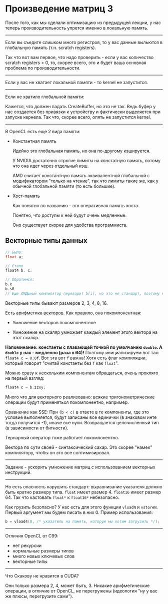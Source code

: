# Произведение матриц 3

После того, как мы сделали оптимизацию из предыдущей лекции, у нас теперь производительность упрется именно в локальную память.

---

Если вы съедите слишком много регистров, то у вас данные выльются в глобальную память (т.н. scratch registers). 

Так что вот вам первое, что надо проверить - если у вас количество scratch registers > 0, то, скорее всего, это и будет ваша основная проблема по производительности.

---

Если у вас не хватает локальной памяти - то kernel не запустится.

---

Если не хватило глобальной памяти:


Кажется, что должен падать CreateBuffer, но это не так. Ведь буфер у нас создается без привязки к устройству и фактически выделяется при запуске кернела. Так что, скорее всего, опять не запустится kernel.

---

В OpenCL есть еще 2 вида памяти:

*   Константная память

    Идейно это глобальная память, но она по-другому кэшируется.

    У NVIDIA достаточно строгие лимиты на констатную память, потому что она идет через отдельный кэш.

    AMD считает константную память эквивалентной глобальной с модификатором "только на чтение", так что лимиты такие же, как у обычной глобальной памяти (то есть большие). 

*   Хост-память

    Как понятно по названию - это оперативная память хоста. 

    Понятно, что доступы к ней будут очень медленные. 

    Оно существует скорее для удобства программиста.

## Векторные типы данных

```c
// Было:
float a;

// Стало
float4 b, c;

// Обратимся:
b.x
b.s0
// Еще АМДшный компилятор переварит b[i], но это не стандарт, поэтому на NVIDIA не компилируется. Если уж так сильно хочется так делать, можно завернуть тип в union с массивом.
```

Векторные типы бывают размеров 2, 3, 4, 8, 16. 

Есть арифметика векторов. Как правило, она покомпонентная:

* Умножение векторов покомпонентное

* Умножение на скаляр умножает каждый элемент этого вектора на этот скаляр.

**Напоминание: константы с плавающей точкой по умолчанию `double`. А `double` у нас - медленно (раза в 64)!** Поэтому инициализируем вот так: 
`float4 с = 0.0f`. Вот эта вот `f` важна! Хотя есть флаг компиляции, который говорит "считай константы без `f` как `float`". 

Можно сразу к нескольким компонентам обращаться, очень проклято на первый взгляд:

```c
float4 c = b.zzxy;
```

Много что для векторного реализовано: всякие тригонометрические операции будут применяться покомпонентно, например.

Сравнение как SSE: При `(b < c)` в ответе в те компоненты, где это условие выполняется, будут записаны все единички (в знаковом инте тогда получится -1), иначе все нули. Возвращается целочисленный тип (в зависимости от битности).

Тернарный оператор тоже работает покомпонентно.

Вектора по сути своей - синтаксический сахар. Это скорее "намек" компилятору, чтобы он это все соптимизировал.

---

Задание - ускорить умножение матриц с использованием векторных инструкций.

---

Но есть опасность нарушить стандарт: выравнивание указателя должно быть кратно размеру типа. `float` имеет размер 4. `float16` имеет размер 64. Так что кастовать `float*` к `float16*` небезопасно.

Как грузить безопасно? У нас есть для этого функции `vloadN` и `vstoreN`. Первый аргумент мы будем писать в них 0. Пример использования:

```c
b = vload4(0, /* указатель на память, которую мы хотим загрузить */);
```

--- 

Отличия OpenCL от C99:

* нет рекурсии
* нормальные размеры типов
* много новых ключевых слов
* векторные типы

---

Что Скакову не нравится в CUDA?

Они только размера 2, 4, может быть, 3. Никакие арифметические операции, в отличие от OpenCL, не перегружены (идеология "ну у вас же плюсы, перегрузите сами").